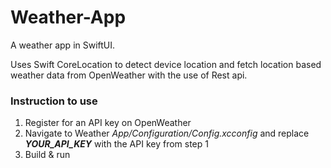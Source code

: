 # Weather-App
A weather app in SwiftUI.

Uses Swift CoreLocation to detect device location and fetch location based weather data from OpenWeather with the use of Rest api.

### Instruction to use
1. Register for an API key on OpenWeather
2. Navigate to Weather _App/Configuration/Config.xcconfig_ and replace **_YOUR_API_KEY_** with the API key from step 1
3. Build & run
